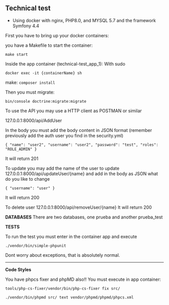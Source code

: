 ## Technical test

* Using docker with nginx, PHP8.0, and MYSQL 5.7 and the framework Symfony 4.4

First you have to bring up your docker containers:

you have a Makefile to start the container:

`make start`

Inside the app container (technical-test_app_1):
With sudo 

`docker exec -it {containerName} sh`

make:
`composer install`

Then you must migrate:

`bin/console doctrine:migrate:migrate`


To use the API you may use a HTTP client as POSTMAN or similar


127.0.0.1:8000/api/AddUser

In the body you must add the body content in JSON format
(remember previously add the auth user you find in the security.yml)

`{
"name": "user2",
"username": "user2",
"password": "test",
"roles": "ROLE_ADMIN"
}`

It will return 201

To update you may add the name of the user to update
127.0.0.1:8000/api/updateUser/{name}
and add in the body as JSON what do you like to change

`{
"username": "user"
}`

It will return 200

To delete user
127.0.0.1:8000/api/removeUser/{name}
It will return 200


**DATABASES**
There are two databases, one prueba and another prueba_test

**TESTS**

To run the test you must enter in the container app and execute 

`./vendor/bin/simple-phpunit`

Dont worry about exceptions, that is absolutely normal.
****
**Code Styles**

You have phpcs fixer and phpMD also!!
You must execute in app container:

```tools/php-cs-fixer/vendor/bin/php-cs-fixer fix src/```

```./vendor/bin/phpmd src/ text vendor/phpmd/phpmd/phpcs.xml```


